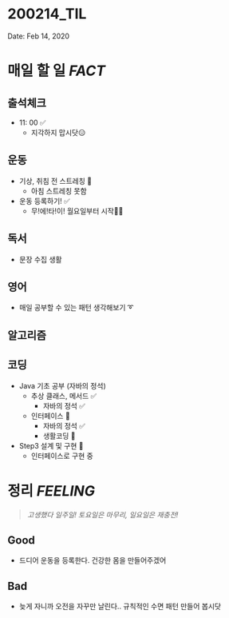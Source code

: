 # 200214_TIL

Date: Feb 14, 2020

# **매일 할 일 *FACT***

## **출석체크**

- 11: 00 ✅
    - 지각하지 맙시닷😑

## **운동**

- 기상, 취침 전 스트레칭  🔺
    - 아침 스트레칭 못함
- 운동 등록하기! ✅
    - 무!에!타!이! 월요일부터 시작🤸‍♂️

## **독서**

- 문장 수집 생활

## **영어**

- 매일 공부할 수 있는 패턴 생각해보기 ➰

## **알고리즘**

## **코딩**

- Java 기초 공부 (자바의 정석)
    - 추상 클래스, 메서드 ✅
        - 자바의 정석 ✅
    - 인터페이스 🔺
        - 자바의 정석 ✅
        - 생활코딩 🔺
- Step3 설계 및 구현 🔺
    - 인터페이스로 구현 중

# 정리 *FEELING*

> *고생했다 일주일! 토요일은 마무리, 일요일은 재충전!*

## Good

- 드디어 운동을 등록한다. 건강한 몸을 만들어주겠어

## Bad

- 늦게 자니까 오전을 자꾸만 날린다.. 규칙적인 수면 패턴 만들어 봅시닷